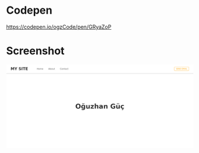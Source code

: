 <h1>Codepen</h1>
<a href="https://codepen.io/ogzCode/pen/GRyaZoP">https://codepen.io/ogzCode/pen/GRyaZoP</a>
<h1>Screenshot</h1>
<img src="image.png">
